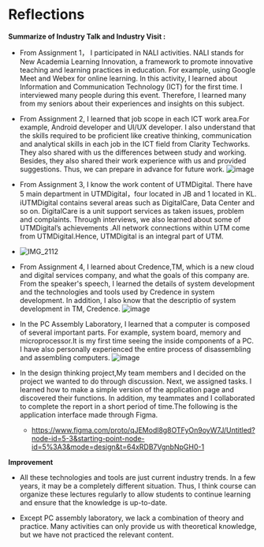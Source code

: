 # Reflections

**Summarize of Industry Talk and Industry Visit :**

- From Assignment 1， I participated in NALI activities. NALI stands for New Academia Learning Innovation, a framework to promote innovative teaching and learning practices in education. For example, using Google Meet and Webex for online learning. In this activity, I learned about Information and Communication Technology (ICT) for the first time. I interviewed many people during this event. Therefore, I learned many from my seniors about their experiences and insights on this subject.


- From Assignment 2, I learned that job scope in each ICT work area.For example, Android developer and UI/UX developer. I also understand that the skills required to be proficient like creative thinking, communication and analytical skills in each job in the ICT field from Clarity Techworks. They also shared with us the differences between study and working. Besides, they also shared their work experience with us and provided suggestions. Thus, we can prepare in advance for future work.
![image](https://github.com/yasian04/yasian04/assets/148427326/22b8fb68-969a-4232-9783-89884002a684)


- From Assignment 3, I know the work content of UTMDigital. There have 5 main department in UTMDigital，four located in JB and 1 located in KL. iUTMDigital contains several areas such as DigitalCare, Data Center and so on. DigitalCare is a unit support services as taken issues, problem and complaints. Through interviews, we also learned about some of UTMDigital’s achievements .All network connections within UTM come from UTMDigital.Hence, UTMDigital is an integral part of UTM.
- ![IMG_2112](https://github.com/yasian04/yasian04/assets/148427326/8d50c379-75c7-4c53-a2b0-0dbd70218067)

  
- From Assignment 4, I learned about Credence,TM, which is a new cloud and digital services company, and what the goals of this company are. From the speaker's speech, I learned the details of system development and the technologies and tools used by Credence in system development. In addition, I also know that the descriptio of system development in TM, Credence.
![image](https://github.com/yasian04/yasian04/assets/148427326/80971f7a-5f32-4c5a-a458-62414302ff1c)


  
- In the PC Assembly Laboratory, I learned that a computer is composed of several important parts. For example, system board, memory and microprocessor.It is my first time seeing the inside components of a PC. I have also personally experienced the entire process of disassembling and assembling computers.
![image](https://github.com/yasian04/yasian04/assets/148427326/c92c3830-fe32-4bc7-a8b1-c73c825161ef)

- In the design thinking project,My team members and I decided on the project we wanted to do through discussion. Next, we assigned tasks. I learned how to make a simple version of the application page and discovered their functions. In addition, my teammates and I collaborated to complete the report in a short period of time.The following is the application interface made through Figma.
  - https://www.figma.com/proto/qJEModl8g8OTFyOn9oyW7J/Untitled?node-id=5-3&starting-point-node-id=5%3A3&mode=design&t=64xRDB7VgnbNpGH0-1


**Improvement**

- All these technologies and tools are just current industry trends. In a few years, it may be a completely different situation. Thus, I think course can organize these lectures regularly to allow students to continue learning and ensure that the knowledge is up-to-date.
  
- Except PC assembly laboratory, we lack a combination of theory and practice. Many activities can only provide us with theoretical knowledge, but we have not practiced the relevant content.







